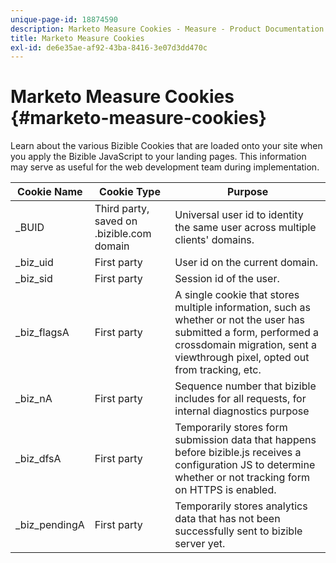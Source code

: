 ```yaml
---
unique-page-id: 18874590
description: Marketo Measure Cookies - Measure - Product Documentation
title: Marketo Measure Cookies
exl-id: de6e35ae-af92-43ba-8416-3e07d3dd470c
---
```

# Marketo Measure Cookies {#marketo-measure-cookies}

Learn about the various Bizible Cookies that are loaded onto your site when you apply the Bizible JavaScript to your landing pages. This information may serve as useful for the web development team during implementation.

| **Cookie Name** |**Cookie Type** |**Purpose** |
|---|---|---|
| _BUID |Third party, saved on .bizible.com domain |Universal user id to identity the same user across multiple clients' domains. |
| _biz_uid |First party |User id on the current domain. |
| _biz_sid |First party |Session id of the user. |
| _biz_flagsA |First party |A single cookie that stores multiple information, such as whether or not the user has submitted a form, performed a crossdomain migration, sent a viewthrough pixel, opted out from tracking, etc. |
| _biz_nA |First party |Sequence number that bizible includes for all requests, for internal diagnostics purpose |
| _biz_dfsA |First party |Temporarily stores form submission data that happens before bizible.js receives a configuration JS to determine whether or not tracking form on HTTPS is enabled. |
| _biz_pendingA |First party |Temporarily stores analytics data that has not been successfully sent to bizible server yet. |
